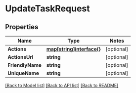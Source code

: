 # UpdateTaskRequest

## Properties
Name | Type | Notes
------------ | ------------- | -------------
**Actions** | [**map[string]interface{}**](.md) | [optional] 
**ActionsUrl** | **string** | [optional] 
**FriendlyName** | **string** | [optional] 
**UniqueName** | **string** | [optional] 

[[Back to Model list]](../README.md#documentation-for-models) [[Back to API list]](../README.md#documentation-for-api-endpoints) [[Back to README]](../README.md)


